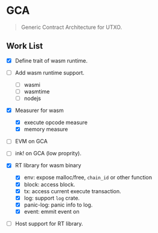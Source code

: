 # GCA

> Generic Contract Architecture for UTXO.

## Work List

- [X] Define trait of wasm runtime.
- [ ] Add wasm runtime support.
    - [ ] wasmi
    - [ ] wasmtime
    - [ ] nodejs
- [X] Measurer for wasm
    - [X] execute opcode measure
    - [X] memory measure
- [ ] EVM on GCA
- [ ] ink! on GCA (low proprity).
- [X] RT library for wasm binary
    - [X] env: expose malloc/free, `chain_id` or other function
    - [X] block: access block.
    - [X] tx: access current execute transaction.
    - [X] log: support `log` crate.
    - [X] panic-log: panic info to log.
    - [X] event: emmit event on 
- [ ] Host support for RT library.

